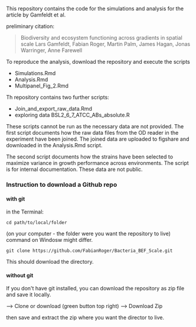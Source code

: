 


This repository contains the code for the simulations and analysis for the article by Gamfeldt et al. 

preliminary citation: 

> Biodiversity and ecosystem functioning across gradients in spatial scale
Lars Gamfeldt, Fabian Roger, Martin Palm, James Hagan, Jonas Warringer, Anne Farewell


To reproduce the analysis, download the repository and execute the scripts 

+ Simulations.Rmd
+ Analysis.Rmd
+ Multipanel_Fig_2.Rmd

Th repository contains two further scripts: 

+ Join_and_export_raw_data.Rmd
+ exploring data BSL2_6_7_ATCC_ABs_absolute.R


These scripts cannot be run as the necessary data are not provided. The first script documents how the raw data files from the OD reader in the experiment have been joined. The joined data are uploaded to figshare and downloaded in the Analysis.Rmd script. 

The second script documents how the strains have been selected to maximize variance in growth performance across environments. The script is for internal documentation. These data are not public. 

### Instruction to download a Github repo

#### with git

in the Terminal:

```cd path/to/local/folder``` 

(on your computer - the folder were you want the repository to live) command on Windosw might differ. 


```git clone https://github.com/FabianRoger/Bacteria_BEF_Scale.git```

This should download the directory. 

#### without git
If you don't have git installed, you can download the repository as zip file and save it locally. 

--> Clone or download (green button top right)
--> Download Zip

then save and extract the zip where you want the director to live. 


